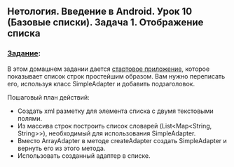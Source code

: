 ## Нетология. Введение в Android. Урок 10 (Базовые списки). Задача 1. Отображение списка

### [Задание](https://github.com/netology-code/and-homeworks/tree/master/4.1.listview/4.1.1):

В этом домашнем задании дается [стартовое приложение](https://github.com/netology-code/and-homeworks/tree/master/4.1.listview/4.1.1/code), которое показывает список строк простейшим образом. Вам нужно переписать его, используя класс SimpleAdapter и добавить подзаголовок.

Пошаговый план действий:

- Создать xml разметку для элемента списка с двумя текстовыми полями.
- Из массива строк построить список словарей (List<Map<String, String>>), необходимый для использования SimpleAdapter.
- Вместо ArrayAdapter в методе createAdapter создать SimpleAdapter и вернуть его из этого метода.
- Использовать созданный адаптер в списке.
